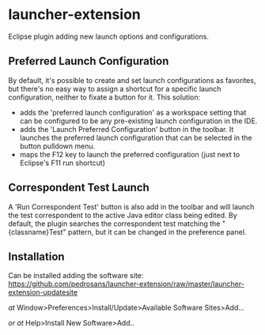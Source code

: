 # launcher-extension

Eclipse plugin adding new launch options and configurations.

## Preferred Launch Configuration

By default, it's possible to create and set launch configurations as favorites, but there's no easy way to assign a shortcut for a specific launch configuration, neither to fixate a button for it.
This solution:
- adds the 'preferred launch configuration' as a workspace setting that can be configured to be any pre-existing launch configuration in the IDE.
- adds the 'Launch Preferred Configuration' button in the toolbar. It launches the preferred launch configuration that can be selected in the button pulldown menu.
- maps the F12 key to launch the preferred configuration (just next to Eclipse's F11 run shortcut)

## Correspondent Test Launch

A 'Run Correspondent Test' button is also add in the toolbar and will launch the test correspondent to the active Java editor class being edited.
By default, the plugin searches the correspondent test matching the "{classname}Test" pattern, but it can be changed in the preference panel.

## Installation

Can be installed adding the software site: https://github.com/pedrosans/launcher-extension/raw/master/launcher-extension-updatesite

*at* Window>Preferences>Install/Update>Available Software Sites>Add...

*or at* Help>Install New Software>Add..
